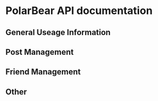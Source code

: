 # PolarBear API documentation

## General Useage Information

## Post Management

## Friend Management

## Other